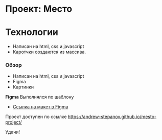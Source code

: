 # Проект: Место
# Технологии
- Написан на html, css и javascript
- Каротчки создаются из массива.

### Обзор
* Написан на html, css и javascript
* Figma
* Картинки

**Figma**
Выполнялся по шаблону
* [Ссылка на макет в Figma](https://www.figma.com/file/2cn9N9jSkmxD84oJik7xL7/JavaScript.-Sprint-4?node-id=0%3A1)

Проект доступен по ссылке
https://andrew-stepanov.github.io/mesto-project/

Удачи!
